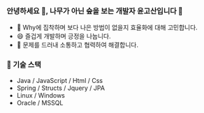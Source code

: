 ### 안녕하세요 👋, 나무가 아닌 숲을 보는 개발자 윤고산입니다 🌱

- 🤔 Why에 집착하며 보다 나은 방법이 없을지 효율화에 대해 고민합니다.   
- 😄 즐겁게 개발하며 긍정을 나눕니다.   
- 👯 문제를 드러내 소통하고 협력하여 해결합니다.      

### 🔭 기술 스택   

- Java / JavaScript / Html / Css
- Spring / Structs / Jquery / JPA
- Linux / Windows
- Oracle / MSSQL 

<!--
**gosangosango/gosangosango** is a ✨ _special_ ✨ repository because its `README.md` (this file) appears on your GitHub profile.

Here are some ideas to get you started:

- 🔭 I’m currently working on ...
- 🌱 I’m currently learning ...
- 👯 I’m looking to collaborate on ...
- 🤔 I’m looking for help with ...
- 💬 Ask me about ...
- 📫 How to reach me: ...
- 😄 Pronouns: ...
- ⚡ Fun fact: ...
-->
